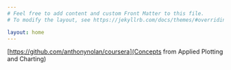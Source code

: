 ```yaml
---
# Feel free to add content and custom Front Matter to this file.
# To modify the layout, see https://jekyllrb.com/docs/themes/#overriding-theme-defaults

layout: home
---
```

[https://github.com/anthonynolan/coursera](Concepts from Applied Plotting and Charting)

